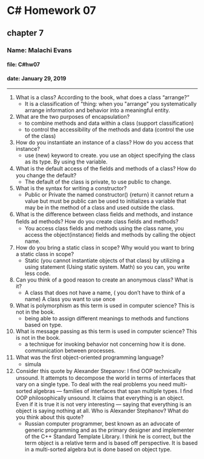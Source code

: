 # C# Homework 07

## chapter 7

### Name: Malachi Evans

#### file: C#hw07

#### date: January 29, 2019

------------------------------

1. What is a class? According to the book, what does a class “arrange?”
    + It is a classification of "thing: when you "arrange" you systematically arrange information and behavior into a meaningful entity.  
2. What are the two purposes of encapsulation?
    + to combine methods and data within a class (support classification)
    + to control the accessibility of the methods and data (control the use of the class)
3. How do you instantiate an instance of a class? How do you access that instance?
    + use (new) keyword to create. you use an object specifying the class as its type. By using the variable.  
4. What is the default access of the ﬁelds and methods of a class? How do you change the default?
    + The default of the class is private, to use public to change. 
5. What is the syntax for writing a constructor?
    + Public or Private the named constructor() {return} it cannot return a value but must be public can be used to initializes a variable that may be in the method of a class and used outside the class.
6. What is the diﬀerence between class ﬁelds and methods, and instance ﬁelds ad methods? How do you create class ﬁelds and methods? 
    + You access class fields and methods using the class name, you access the object(instance) fields and methods by calling the object name.  
7. How do you bring a static class in scope? Why would you want to bring a static class in scope?
    + Static (you cannot instantiate objects of that class) by utilizing a using statement (Using static system. Math) so you can, you write less code.
8. Can you think of a good reason to create an anonymous class? What is it?
    + A class that does not have a name, ( you don’t have to think of a name) A class you want to use once
9. What is polymorphism as this term is used in computer science? This is not in the book.
    + being able to assign different meanings to methods and functions based on type.
10. What is message passing as this term is used in computer science? This is not in the book.
    + a technique for invoking behavior not concerning how it is done. communication between processes.
11. What was the ﬁrst object-oriented programming language?
    + simula
12. Consider this quote by Alexander Stepanov: I ﬁnd OOP technically unsound. It attempts to decompose the world in terms of interfaces that vary on a single type. To deal with the real problems you need multi-sorted algebras — families of interfaces that span multiple types. I ﬁnd OOP philosophically unsound. It claims that everything is an object. Even if it is true it is not very interesting — saying that everything is an object is saying nothing at all. Who is Alexander Stephanov? What do you think about this quote?
    + Russian computer programmer, best known as an advocate of generic programming and as the primary designer and implementer of the C++ Standard Template Library. I think he is correct, but the term object is a relative term and is based off perspective. It is based in a multi-sorted algebra but is done based on object type.
